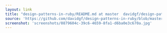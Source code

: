 ```yaml
---
layout: link
title: "design-patterns-in-ruby/README.md at master  davidgf/design-patterns-in-ruby  GitHub"
source: 'https://github.com/davidgf/design-patterns-in-ruby/blob/master/README.md'
screenshot: 'screenshots/0879604c-39c6-4659-8fa1-d6ba0e3c670a.jpg'
---
```


